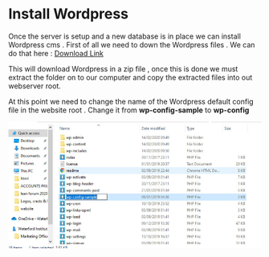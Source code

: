 # Install Wordpress

Once the server is setup and a new database is in place we can install Wordpress cms . First of all we need to down the Wordpress files . We can do that here : [Download Link](https://wordpress.org/download/)

This will download Wordpress in a zip file , once this is done we must extract the folder on to our computer and copy the extracted files into out webserver root.

At this point we need to change the name of the Wordpress default config file in the website root . Change it from **wp-config-sample** to **wp-config**

![](.gitbook/assets/wordpress-name.jpg)

